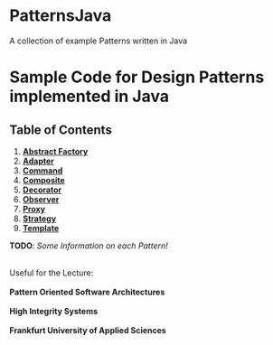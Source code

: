 # PatternsJava
A collection of example Patterns written in Java

# Sample Code for Design Patterns implemented in Java

## Table of Contents
1. [**Abstract Factory**](https://github.com/hcocos/PatternsJava/wiki/Abstract-Factory)
2. [**Adapter**](https://github.com/hcocos/PatternsJava/wiki/Adapter)
3. [**Command**](https://github.com/hcocos/PatternsJava/wiki/Command)
4. [**Composite**](https://github.com/hcocos/PatternsJava/wiki/Composite)
5. [**Decorator**](https://github.com/hcocos/PatternsJava/wiki/Decorator)
6. [**Observer**](https://github.com/hcocos/PatternsJava/wiki/Observer)
7. [**Proxy**](https://github.com/hcocos/PatternsJava/wiki/Proxy)
8. [**Strategy**](https://github.com/hcocos/PatternsJava/wiki/Strategy)
9. [**Template**](https://github.com/hcocos/PatternsJava/wiki/Template)

**TODO**: _Some Information on each Pattern!_

<br>Useful for the Lecture:</br> 
<br>**Pattern Oriented Software Architectures**</br>
<br>**High Integrity Systems**</br>
<br>**Frankfurt University of Applied Sciences**</br>
